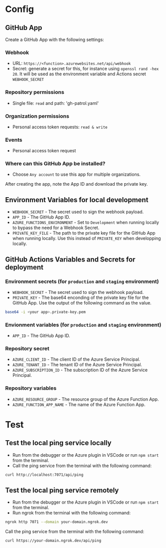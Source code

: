 
# Config

## GitHub App

Create a GitHub App with the following settings:

### Webhook
- URL: `https://<function>.azurewebsites.net/api/webhook`
- Secret: generate a secret for this, for instance using `openssl rand -hex 20`. It will be used as the environment variable and Actions secret `WEBHOOK_SECRET`
### Repository permissions
- Single file: `read` and path: 'gh-patrol.yaml'
### Organization permissions
- Personal access token requests: `read & write`
### Events
- Personal access token request
### Where can this GitHub App be installed?
- Choose `Any account` to use this app for multiple organizations.

After creating the app, note the App ID and download the private key. 

## Environment Variables for local development
- `WEBHOOK_SECRET` - The secret used to sign the webhook payload.
- `APP_ID` - The GitHub App ID.
- `AZURE_FUNCTIONS_ENVIRONMENT` - Set to `Development` when running locally to bypass the need for a Webhook Secret.
- `PRIVATE_KEY_FILE` - The path to the private key file for the GitHub App when running locally. Use this instead of `PRIVATE_KEY` when developping locally.

## GitHub Actions Variables and Secrets for deployment
### Environment secrets (for `production` and `staging` environment)
- `WEBHOOK_SECRET` - The secret used to sign the webhook payload.
- `PRIVATE_KEY` - The base64 enconding of the private key file for the GitHub App. Use the output of the following command as the value.
```bash
base64 -i <your app>.private-key.pem 
```
### Envionment variables (for `production` and `staging` environment)
- `APP_ID` - The GitHub App ID.
### Repository secret
- `AZURE_CLIENT_ID` - The client ID of the Azure Service Principal.
- `AZURE_TENANT_ID` - The tenant ID of the Azure Service Principal.
- `AZURE_SUBSCRIPTION_ID` - The subscription ID of the Azure Service Principal.
### Repository variables
- `AZURE_RESOURCE_GROUP` - The resource group of the Azure Function App.
- `AZURE_FUNCTION_APP_NAME` - The name of the Azure Function App.



# Test
## Test the local ping service locally
- Run from the debugger or the Azure plugin in VSCode or run `npm start` from the terminal.
- Call the ping service from the terminal with the following command:
```bash
curl http://localhost:7071/api/ping
```

## Test the local ping service remotely
- Run from the debugger or the Azure plugin in VSCode or run `npm start` from the terminal.
- Run ngrok from the terminal with the following command:
```bash
ngrok http 7071 --domain your-domain.ngrok.dev
```
Call the ping service from the terminal with the following command:
```bash
curl https://your-domain.ngrok.dev/api/ping
```

